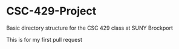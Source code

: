 # CSC-429-Project
Basic directory structure for the CSC 429 class at SUNY Brockport

This is for my first pull request
